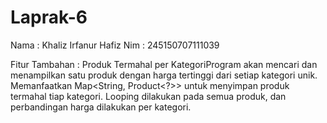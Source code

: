 # Laprak-6
Nama : Khaliz Irfanur Hafiz
Nim : 245150707111039

Fitur Tambahan :
Produk Termahal per KategoriProgram akan mencari dan menampilkan satu produk dengan harga tertinggi dari setiap kategori unik.
Memanfaatkan Map<String, Product<?>> untuk menyimpan produk termahal tiap kategori.
Looping dilakukan pada semua produk, dan perbandingan harga dilakukan per kategori.
